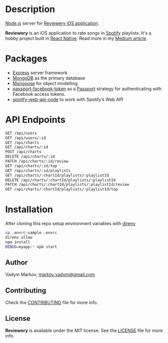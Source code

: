 # Description
[Node.js](https://nodejs.org) server for [Reviewery iOS application](https://github.com/vadymmarkov/reviewery-mobile).

**Reviewery** is an iOS application to rate songs in
[Spotify](https://www.spotify.com) playlists. It's a hobby project built in
[React Native](https://facebook.github.io/react-native/). Read more in my [Medium article](https://t.co/7qONtlRGxr).

# Packages
- [Express](http://expressjs.com) server framework
- [MongoDB](https://www.mongodb.com) as the primary database
- [Mongoose](http://mongoosejs.com) for object modelling.
- [passport-facebook-token](https://github.com/drudge/passport-facebook-token) as
a [Passport](http://passportjs.org) strategy for authenticating with
Facebook access tokens.
- [spotify-web-api-node](https://github.com/thelinmichael/spotify-web-api-node) to
work with Spotify’s Web API

# API Endpoints

```sh
GET /api/users
GET /api/users/:id
GET /api/charts
GET /api/charts/:id
POST /api/charts
DELETE /api/charts/:id
PATCH /api/charts/:id/review
GET /api/charts/:id/top
GET /api/charts/:id/playlists
GET /api/charts/:chartId/playlists/:playlistId
DELETE /api/charts/:chartId/playlists/:playlistId
PATCH /api/charts/:chartId/playlists/:playlistId/review
GET /api/charts/:chartId/playlists/:playlistId/top
```

# Installation

After cloning this repo setup environment variables with [direnv](https://github.com/direnv/direnv)

```sh
cp .envrc-sample .envrc
direnv allow
npm install
DEBUG=myapp:* npm start
```

## Author

Vadym Markov, markov.vadym@gmail.com

## Contributing

Check the [CONTRIBUTING](https://github.com/vadymmarkov/reviewery-server/blob/master/CONTRIBUTING.md) file for more info.

## License

**Reviewery** is available under the MIT license. See the [LICENSE](https://github.com/vadymmarkov/reviewery-server/blob/master/LICENSE.md) file for more info.
